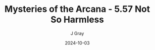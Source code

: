 ---
title: 'Mysteries of the Arcana - 5.57 Not So Harmless'
alt: 'Mysteries of the Arcana'
date: '2024-10-03'
author: 'J Gray'
artist: 'Keira'
---